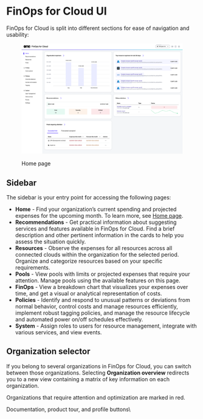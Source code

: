 # FinOps for Cloud UI

FinOps for Cloud is split into different sections for ease of navigation and usability:

<figure><img src="../../.gitbook/assets/image.png" alt=""><figcaption><p>Home page</p></figcaption></figure>

## Sidebar

The sidebar is your entry point for accessing the following pages:

* **Home** - Find your organization’s current spending and projected expenses for the upcoming month. To learn more, see [Home page](home-page.md).
* **Recommendations** - Get practical information about suggesting services and features available in FinOps for Cloud. Find a brief description and other pertinent information in the cards to help you assess the situation quickly.
* **Resources** - Observe the expenses for all resources across all connected clouds within the organization for the selected period. Organize and categorize resources based on your specific requirements.
* **Pools** - View pools with limits or projected expenses that require your attention. Manage pools using the available features on this page.
* **FinOps** - View a breakdown chart that visualizes your expenses over time, and get a visual or analytical representation of costs.
* **Policies** - Identify and respond to unusual patterns or deviations from normal behavior, control costs and manage resources efficiently, implement robust tagging policies, and manage the resource lifecycle and automated power on/off schedules effectively.
* **System** - Assign roles to users for resource management, integrate with various services, and view events.

## Organization selector <a href="#organization-selector" id="organization-selector"></a>

If you belong to several organizations in FinOps for Cloud, you can switch between those organizations. Selecting **Organization overview** redirects you to a new view containing a matrix of key information on each organization.

Organizations that require attention and optimization are marked in red.

Documentation, product tour, and profile buttons\

